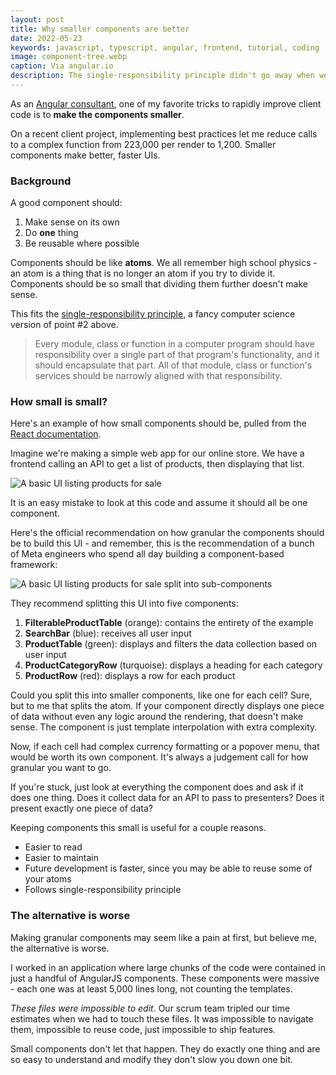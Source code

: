 ```yaml
---
layout: post
title: Why smaller components are better
date: 2022-05-23
keywords: javascript, typescript, angular, frontend, tutorial, coding
image: component-tree.webp
caption: Via angular.io
description: The single-responsibility principle didn't go away when we went to components.
---
```


As an [Angular consultant](https://www.bitovi.com/frontend-javascript-consulting/angular-consulting), one of my favorite tricks to rapidly improve client code is to **make the components smaller**.

On a recent client project, implementing best practices let me reduce calls to a complex function from 223,000 per render to 1,200. Smaller components make better, faster UIs.

### Background

A good component should:

1. Make sense on its own
2. Do **one** thing
3. Be reusable where possible

Components should be like **atoms**. We all remember high school physics - an atom is a thing that is no longer an atom if you try to divide it. Components should be so small that dividing them further doesn't make sense.

This fits the [single-responsibility principle](https://en.wikipedia.org/wiki/Single-responsibility_principle), a fancy computer science version of point #2 above.

> Every module, class or function in a computer program should have responsibility over a single part of that program's functionality, and it should encapsulate that part. All of that module, class or function's services should be narrowly aligned with that responsibility.

### How small is small?

Here's an example of how small components should be, pulled from the [React documentation](https://reactjs.org/docs/thinking-in-react.html).

Imagine we're making a simple web app for our online store. We have a frontend calling an API to get a list of products, then displaying that list.

![A basic UI listing products for sale](web-store-ui.webp)

It is an easy mistake to look at this code and assume it should all be one component.

Here's the official recommendation on how granular the components should be to build this UI - and remember, this is the recommendation of a bunch of Meta engineers who spend all day building a component-based framework:

![A basic UI listing products for sale split into sub-components](web-store-ui-split.webp)

They recommend splitting this UI into five components:

1. **FilterableProductTable** (orange): contains the entirety of the example
2. **SearchBar** (blue): receives all user input
3. **ProductTable** (green): displays and filters the data collection based on user input
4. **ProductCategoryRow** (turquoise): displays a heading for each category
5. **ProductRow** (red): displays a row for each product

Could you split this into smaller components, like one for each cell? Sure, but to me that splits the atom. If your component directly displays one piece of data without even any logic around the rendering, that doesn't make sense. The component is just template interpolation with extra complexity.

Now, if each cell had complex currency formatting or a popover menu, that would be worth its own component. It's always a judgement call for how granular you want to go.

If you're stuck, just look at everything the component does and ask if it does one thing. Does it collect data for an API to pass to presenters? Does it present exactly one piece of data?

Keeping components this small is useful for a couple reasons.

- Easier to read
- Easier to maintain
- Future development is faster, since you may be able to reuse some of your atoms
- Follows single-responsibility principle

### The alternative is worse

Making granular components may seem like a pain at first, but believe me, the alternative is worse.

I worked in an application where large chunks of the code were contained in just a handful of AngularJS components. These components were massive - each one was at least 5,000 lines long, not counting the templates.

_These files were impossible to edit_. Our scrum team tripled our time estimates when we had to touch these files. It was impossible to navigate them, impossible to reuse code, just impossible to ship features.

Small components don't let that happen. They do exactly one thing and are so easy to understand and modify they don't slow you down one bit.
